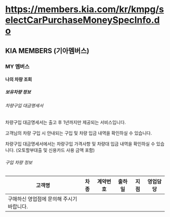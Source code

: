 # https://members.kia.com/kr/kmpg/selectCarPurchaseMoneySpecInfo.do

## KIA MEMBERS (기아멤버스)

### MY 멤버스

#### 나의 차량 조회

##### 보유차량 정보

###### 차량구입 대금명세서

차량구입 대금명세서는 출고 후 1년까지만 제공되는 서비스입니다.

고객님의 차량 구입 시 안내되는 구입 및 차량 입금 내역을 확인하실 수 있습니다.

차량구입 대금명세서에서는 차량구입 가격사항 및 차량대 입금 내역을 확인하실 수 있습니다. (오토할부대출 및 신용카드 사용 금액 포함)

###### 구입 차량 정보

| 고객명 | 차종 | 계약번호 | 출하일 | 지점 | 영업담당 |
|-------|------|---------|-------|-----|--------|
| 구매하신 영업점에 문의해 주시기 바랍니다.           | 